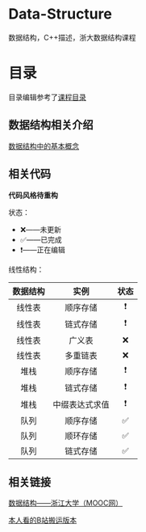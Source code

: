 # Data-Structure
数据结构，C++描述，浙大数据结构课程

# 目录
目录编辑参考了[课程目录](https://www.icourse163.org/course/ZJU-93001)

## 数据结构相关介绍

[数据结构中的基本概念](https://github.com/Wishrem/Data-Structure/blob/main/Chp%201/note.md)

## 相关代码
**代码风格待重构**



状态：

- ❌——未更新
- ✅——已完成
- ❗️——正在编辑



线性结构：


| 数据结构 |   实例   | 状态 |
|:------: | :------: | :--: |
|  线性表  | 顺序存储 |  ❗️ |
|  线性表  | 链式存储 |  ❗️ |
|  线性表  | 广义表 |  ❌  |
|  线性表  | 多重链表 | ❌ |
| 堆栈 | 顺序存储 | ❗️ |
| 堆栈 | 链式存储 | ❗️ |
|   堆栈   | 中缀表达式求值 |  ❗️   |
|   队列   | 顺序存储 |  ✅   |
|   队列   | 顺环存储 |  ✅   |
|   队列   | 链式存储 |  ✅   |

## 相关链接

[数据结构——浙江大学（MOOC网）](https://www.icourse163.org/course/ZJU-93001)

[本人看的B站搬运版本](https://www.bilibili.com/video/BV1Kb41127fT)

